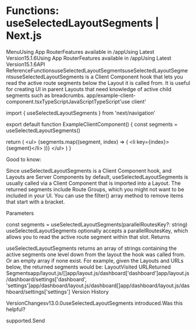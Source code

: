 # Functions: useSelectedLayoutSegments | Next.js

<p>MenuUsing App RouterFeatures available in /appUsing Latest Version15.1.6Using App RouterFeatures available in /appUsing Latest Version15.1.6API ReferenceFunctionsuseSelectedLayoutSegmentsuseSelectedLayoutSegmentsuseSelectedLayoutSegments is a Client Component hook that lets you read the active route segments below the Layout it is called from.
It is useful for creating UI in parent Layouts that need knowledge of active child segments such as breadcrumbs.
app/example-client-component.tsxTypeScriptJavaScriptTypeScript'use client'</p>
<p>import { useSelectedLayoutSegments } from 'next/navigation'</p>
<p>export default function ExampleClientComponent() {
const segments = useSelectedLayoutSegments()</p>
<p>return (
&lt;ul&gt;
{segments.map((segment, index) =&gt; (
&lt;li key={index}&gt;{segment}&lt;/li&gt;
))}
&lt;/ul&gt;
)
}</p>
<p>Good to know:</p>
<p>Since useSelectedLayoutSegments is a Client Component hook, and Layouts are Server Components by default, useSelectedLayoutSegments is usually called via a Client Component that is imported into a Layout.
The returned segments include Route Groups, which you might not want to be included in your UI. You can use the filter() array method to remove items that start with a bracket.</p>
<p>Parameters</p>
<p>const segments = useSelectedLayoutSegments(parallelRoutesKey?: string)
useSelectedLayoutSegments optionally accepts a parallelRoutesKey, which allows you to read the active route segment within that slot.
Returns</p>
<p>useSelectedLayoutSegments returns an array of strings containing the active segments one level down from the layout the hook was called from. Or an empty array if none exist.
For example, given the Layouts and URLs below, the returned segments would be:
LayoutVisited URLReturned Segmentsapp/layout.js/[]app/layout.js/dashboard['dashboard']app/layout.js/dashboard/settings['dashboard', 'settings']app/dashboard/layout.js/dashboard[]app/dashboard/layout.js/dashboard/settings['settings']
Version History</p>
<p>VersionChangesv13.0.0useSelectedLayoutSegments introduced.Was this helpful?</p>
<p>supported.Send</p>
